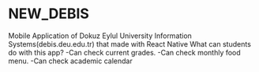 # NEW_DEBIS
Mobile Application of Dokuz Eylul University Information Systems(debis.deu.edu.tr) that made with React Native
What can students do with this app?
-Can check current grades.
-Can check monthly food menu.
-Can check academic calendar

